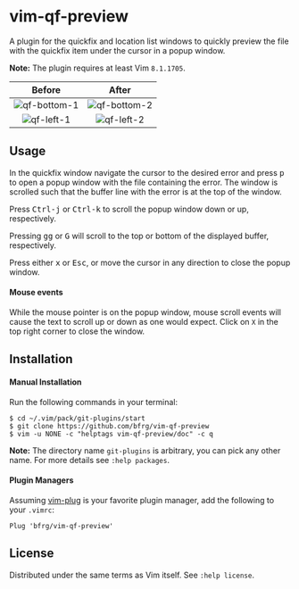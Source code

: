 # vim-qf-preview

A plugin for the quickfix and location list windows to quickly preview the file
with the quickfix item under the cursor in a popup window.

**Note:** The plugin requires at least Vim `8.1.1705`.

| Before                            | After                             |
|:---------------------------------:|:---------------------------------:|
| ![qf-bottom-1][Quickfix-bottom-1] | ![qf-bottom-2][Quickfix-bottom-2] |
| ![qf-left-1][Quickfix-left-1]     | ![qf-left-2][Quickfix-left-2]     |


## Usage

In the quickfix window navigate the cursor to the desired error and press
<kbd>p</kbd> to open a popup window with the file containing the error. The
window is scrolled such that the buffer line with the error is at the top of the
window.

Press <kbd>Ctrl-j</kbd> or <kbd>Ctrl-k</kbd> to scroll the popup window down
or up, respectively.

Pressing <kbd>gg</kbd> or <kbd>G</kbd> will scroll to the top or bottom of the
displayed buffer, respectively.

Press either <kbd>x</kbd> or <kbd>Esc</kbd>, or move the cursor in any direction
to close the popup window.

#### Mouse events

While the mouse pointer is on the popup window, mouse scroll events will cause
the text to scroll up or down as one would expect. Click on `X` in the top right
corner to close the window.


## Installation

#### Manual Installation

Run the following commands in your terminal:
```
$ cd ~/.vim/pack/git-plugins/start
$ git clone https://github.com/bfrg/vim-qf-preview
$ vim -u NONE -c "helptags vim-qf-preview/doc" -c q
```
**Note:** The directory name `git-plugins` is arbitrary, you can pick any other
name. For more details see `:help packages`.

#### Plugin Managers

Assuming [vim-plug](https://github.com/junegunn/vim-plug) is your favorite
plugin manager, add the following to your `.vimrc`:
```vim
Plug 'bfrg/vim-qf-preview'
```


## License

Distributed under the same terms as Vim itself. See `:help license`.

[Quickfix-bottom-1]: https://user-images.githubusercontent.com/6266600/64166843-385b8580-ce48-11e9-9412-03b545e795f6.png
[Quickfix-bottom-2]: https://user-images.githubusercontent.com/6266600/64166855-3db8d000-ce48-11e9-87ac-5773d201e11c.png "Popup window appears above quickfix window"
[Quickfix-left-1]: https://user-images.githubusercontent.com/6266600/64167089-c6377080-ce48-11e9-9742-51ebfad6f6b2.png
[Quickfix-left-2]: https://user-images.githubusercontent.com/6266600/64167088-c59eda00-ce48-11e9-9d4e-9a65a8c40f62.png "Popup window appears above quickfix window with same width"
